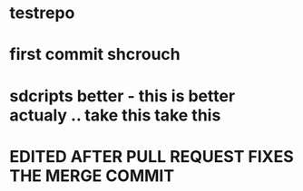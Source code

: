 # testrepo
# first commit shcrouch
# sdcripts better - this is better actualy .. take this take this
# EDITED AFTER PULL REQUEST FIXES THE MERGE COMMIT